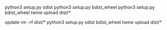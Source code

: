 
python3 setup.py sdist
python3 setup.py bdist_wheel
python3 setup.py bdist_wheel
twine upload dist/*

update
rm -rf dist/*
python3 setup.py sdist bdist_wheel
twine upload dist/*
